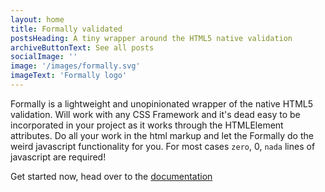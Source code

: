 ```yaml
---
layout: home
title: Formally validated
postsHeading: A tiny wrapper around the HTML5 native validation
archiveButtonText: See all posts
socialImage: ''
image: '/images/formally.svg'
imageText: 'Formally logo'
---
```

Formally is a lightweight and unopinionated wrapper of the native HTML5 validation. Will work with any CSS Framework and it's dead easy to be incorporated in your project as it works through the HTMLElement attributes. Do all your work in the html markup and let the Formally do the weird javascript functionality for you. For most cases `zero`, 0, `nada` lines of javascript are required!

Get started now, head over to the [documentation](/documentation)
